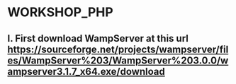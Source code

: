 # WORKSHOP_PHP

## I. First download WampServer at this url https://sourceforge.net/projects/wampserver/files/WampServer%203/WampServer%203.0.0/wampserver3.1.7_x64.exe/download
